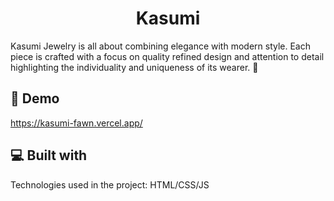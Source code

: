 <h1 align="center" id="title">Kasumi</h1>

<p id="description">Kasumi Jewelry is all about combining elegance with modern style. Each piece is crafted with a focus on quality refined design and attention to detail highlighting the individuality and uniqueness of its wearer. 🪼</p>

<h2>🚀 Demo</h2>

https://kasumi-fawn.vercel.app/

  
  
<h2>💻 Built with</h2>

Technologies used in the project:
HTML/CSS/JS
